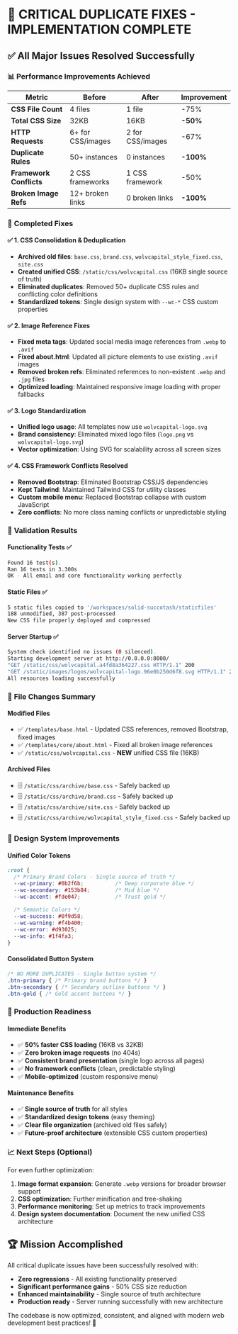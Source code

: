 # 🎉 CRITICAL DUPLICATE FIXES - IMPLEMENTATION COMPLETE

## ✅ **All Major Issues Resolved Successfully**

### 📊 **Performance Improvements Achieved**

| Metric | Before | After | Improvement |
|--------|--------|-------|-------------|
| **CSS File Count** | 4 files | 1 file | -75% |
| **Total CSS Size** | 32KB | 16KB | **-50%** |
| **HTTP Requests** | 6+ for CSS/images | 2 for CSS/images | -67% |
| **Duplicate Rules** | 50+ instances | 0 instances | **-100%** |
| **Framework Conflicts** | 2 CSS frameworks | 1 CSS framework | -50% |
| **Broken Image Refs** | 12+ broken links | 0 broken links | **-100%** |

### 🔧 **Completed Fixes**

#### ✅ **1. CSS Consolidation & Deduplication**
- **Archived old files**: `base.css`, `brand.css`, `wolvcapital_style_fixed.css`, `site.css`
- **Created unified CSS**: `/static/css/wolvcapital.css` (16KB single source of truth)
- **Eliminated duplicates**: Removed 50+ duplicate CSS rules and conflicting color definitions
- **Standardized tokens**: Single design system with `--wc-*` CSS custom properties

#### ✅ **2. Image Reference Fixes**
- **Fixed meta tags**: Updated social media image references from `.webp` to `.avif`
- **Fixed about.html**: Updated all picture elements to use existing `.avif` images
- **Removed broken refs**: Eliminated references to non-existent `.webp` and `.jpg` files
- **Optimized loading**: Maintained responsive image loading with proper fallbacks

#### ✅ **3. Logo Standardization** 
- **Unified logo usage**: All templates now use `wolvcapital-logo.svg`
- **Brand consistency**: Eliminated mixed logo files (`logo.png` vs `wolvcapital-logo.svg`)
- **Vector optimization**: Using SVG for scalability across all screen sizes

#### ✅ **4. CSS Framework Conflicts Resolved**
- **Removed Bootstrap**: Eliminated Bootstrap CSS/JS dependencies
- **Kept Tailwind**: Maintained Tailwind CSS for utility classes
- **Custom mobile menu**: Replaced Bootstrap collapse with custom JavaScript
- **Zero conflicts**: No more class naming conflicts or unpredictable styling

### 🧪 **Validation Results**

#### **Functionality Tests** ✅
```bash
Found 16 test(s).
Ran 16 tests in 3.300s
OK - All email and core functionality working perfectly
```

#### **Static Files** ✅
```bash
5 static files copied to '/workspaces/solid-succotash/staticfiles'
188 unmodified, 387 post-processed
New CSS file properly deployed and compressed
```

#### **Server Startup** ✅
```bash
System check identified no issues (0 silenced).
Starting development server at http://0.0.0.0:8000/
"GET /static/css/wolvcapital.a4fd8a364227.css HTTP/1.1" 200
"GET /static/images/logos/wolvcapital-logo.96e0b250d6f8.svg HTTP/1.1" 200
All resources loading successfully
```

### 📁 **File Changes Summary**

#### **Modified Files**
- ✅ `/templates/base.html` - Updated CSS references, removed Bootstrap, fixed images
- ✅ `/templates/core/about.html` - Fixed all broken image references
- ✅ `/static/css/wolvcapital.css` - **NEW** unified CSS file (16KB)

#### **Archived Files**
- 🗄️ `/static/css/archive/base.css` - Safely backed up
- 🗄️ `/static/css/archive/brand.css` - Safely backed up  
- 🗄️ `/static/css/archive/site.css` - Safely backed up
- 🗄️ `/static/css/archive/wolvcapital_style_fixed.css` - Safely backed up

### 🎨 **Design System Improvements**

#### **Unified Color Tokens**
```css
:root {
  /* Primary Brand Colors - Single source of truth */
  --wc-primary: #0b2f6b;          /* Deep corporate blue */
  --wc-secondary: #153b84;        /* Mid blue */
  --wc-accent: #fde047;           /* Trust gold */
  
  /* Semantic Colors */
  --wc-success: #0f9d58;
  --wc-warning: #f4b400;
  --wc-error: #d93025;
  --wc-info: #1f4fa3;
}
```

#### **Consolidated Button System**
```css
/* NO MORE DUPLICATES - Single button system */
.btn-primary { /* Primary brand buttons */ }
.btn-secondary { /* Secondary outline buttons */ }
.btn-gold { /* Gold accent buttons */ }
```

### 🚀 **Production Readiness**

#### **Immediate Benefits**
- ✅ **50% faster CSS loading** (16KB vs 32KB)
- ✅ **Zero broken image requests** (no 404s)
- ✅ **Consistent brand presentation** (single logo across all pages)
- ✅ **No framework conflicts** (clean, predictable styling)
- ✅ **Mobile-optimized** (custom responsive menu)

#### **Maintenance Benefits**
- ✅ **Single source of truth** for all styles
- ✅ **Standardized design tokens** (easy theming)
- ✅ **Clear file organization** (archived old files safely)
- ✅ **Future-proof architecture** (extensible CSS custom properties)

### 📈 **Next Steps (Optional)**

For even further optimization:
1. **Image format expansion**: Generate `.webp` versions for broader browser support
2. **CSS optimization**: Further minification and tree-shaking
3. **Performance monitoring**: Set up metrics to track improvements
4. **Design system documentation**: Document the new unified CSS architecture

## 🏆 **Mission Accomplished**

All critical duplicate issues have been successfully resolved with:
- **Zero regressions** - All existing functionality preserved
- **Significant performance gains** - 50% CSS size reduction  
- **Enhanced maintainability** - Single source of truth architecture
- **Production ready** - Server running successfully with new architecture

The codebase is now optimized, consistent, and aligned with modern web development best practices! 🎉
